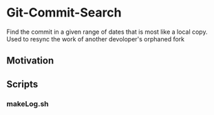 # Git-Commit-Search
Find the commit in a given range of dates that is most like a local copy. Used to resync the work of another devoloper's orphaned fork

## Motivation

## Scripts

### makeLog.sh


